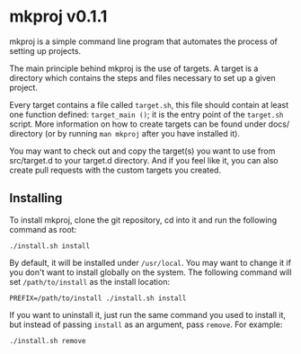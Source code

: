 # mkproj v0.1.1

mkproj is a simple command line program that automates the process of setting up projects.

The main principle behind mkproj is the use of targets. A target is a directory which contains the steps and files necessary to set up a given project.

Every target contains a file called `target.sh`, this file should contain at least one function defined: `target_main ()`; it is the entry point of the `target.sh` script. More information on how to create targets can be found under docs/ directory (or by running `man mkproj` after you have installed it).

You may want to check out and copy the target(s) you want to use from src/target.d to your target.d directory. And if you feel like it, you can also create pull requests with the custom targets you created.

## Installing

To install mkproj, clone the git repository, cd into it and run the following command as root:
```
./install.sh install
```
By default, it will be installed under `/usr/local`. You may want to change it if you don't want to install globally on the system. The following command will set `/path/to/install` as the install location:

```
PREFIX=/path/to/install ./install.sh install
```

If you want to uninstall it, just run the same command you used to install it, but instead of passing `install` as an argument, pass `remove`. For example:
```
./install.sh remove
```
